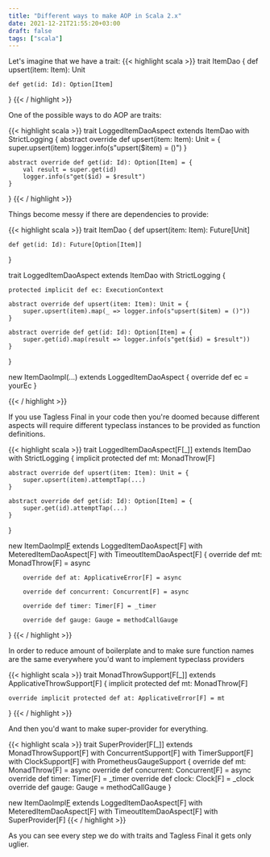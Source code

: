 ```yaml
---
title: "Different ways to make AOP in Scala 2.x"
date: 2021-12-21T21:55:20+03:00
draft: false
tags: ["scala"]
---
```


Let's imagine that we have a trait:
{{< highlight scala >}}
trait ItemDao {
    def upsert(item: Item): Unit

    def get(id: Id): Option[Item]
}
{{< / highlight >}}

One of the possible ways to do AOP are traits:

{{< highlight scala >}}
trait LoggedItemDaoAspect extends ItemDao with StrictLogging {
    abstract override def upsert(item: Item): Unit = {
        super.upsert(item)
        logger.info(s"upsert($item) = ()")
    }

    abstract override def get(id: Id): Option[Item] = {
        val result = super.get(id)
        logger.info(s"get($id) = $result")
    }
}
{{< / highlight >}}

Things become messy if there are dependencies to provide:

{{< highlight scala >}}
trait ItemDao {
    def upsert(item: Item): Future[Unit]

    def get(id: Id): Future[Option[Item]]
}

trait LoggedItemDaoAspect extends ItemDao with StrictLogging {

    protected implicit def ec: ExecutionContext

    abstract override def upsert(item: Item): Unit = {
        super.upsert(item).map(_ => logger.info(s"upsert($item) = ()"))
    }

    abstract override def get(id: Id): Option[Item] = {
        super.get(id).map(result => logger.info(s"get($id) = $result"))
    }
}

new ItemDaoImpl(...) extends LoggedItemDaoAspect {
    override def ec = yourEc
}

{{< / highlight >}}

If you use Tagless Final in your code then you're doomed because different aspects will require different typeclass instances to be provided as function definitions.

{{< highlight scala >}}
trait LoggedItemDaoAspect[F[_]] extends ItemDao with StrictLogging {
    implicit protected def mt: MonadThrow[F]

    abstract override def upsert(item: Item): Unit = {
        super.upsert(item).attemptTap(...)
    }

    abstract override def get(id: Id): Option[Item] = {
        super.get(id).attemptTap(...)
    }
}

new ItemDaoImpl[F](...)
    extends LoggedItemDaoAspect[F]
    with MeteredItemDaoAspect[F]
    with TimeoutItemDaoAspect[F] {
        override def mt: MonadThrow[F] = async
        
        override def at: ApplicativeError[F] = async
        
        override def concurrent: Concurrent[F] = async

        override def timer: Timer[F] = _timer
        
        override def gauge: Gauge = methodCallGauge
}
{{< / highlight >}}

In order to reduce amount of boilerplate and to make sure function names are the same everywhere you'd want to implement typeclass providers

{{< highlight scala >}}
trait MonadThrowSupport[F[_]] extends ApplicativeThrowSupport[F] {
    implicit protected def mt: MonadThrow[F]

    override implicit protected def at: ApplicativeError[F] = mt
}
{{< / highlight >}}

And then you'd want to make super-provider for everything.

{{< highlight scala >}}
trait SuperProvider[F[_]]
    extends MonadThrowSupport[F]
    with ConcurrentSupport[F]
    with TimerSupport[F]
    with ClockSupport[F]
    with PrometheusGaugeSupport {
        override def mt: MonadThrow[F] = async
        override def concurrent: Concurrent[F] = async
        override def timer: Timer[F] = _timer
        override def clock: Clock[F] = _clock
        override def gauge: Gauge = methodCallGauge
}

new ItemDaoImpl[F](...)
    extends LoggedItemDaoAspect[F]
    with MeteredItemDaoAspect[F]
    with TimeoutItemDaoAspect[F]
    with SuperProvider[F]
{{< / highlight >}}

As you can see every step we do with traits and Tagless Final it gets only uglier.